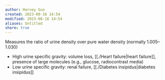 ```yaml
---
author: Harvey Guo
created: 2023-08-16 14:54
modified: 2023-08-16 14:54
aliases: Untitled
share: true
---
```

Measures the ratio of urine density over pure water density (normally 1.005–1.030) 
- High urine specific gravity: volume loss, [[./Heart failure|heart failure]], presence of large molecules (e.g., glucose, radiocontrast media) 
- Low urine specific gravity: renal failure, [[./Diabetes insipidus|diabetes insipidus]]